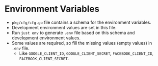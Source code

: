 # Environment Variables

- `pkg/cfg/cfg.go` file contains a schema for the environment variables.
- Development environment values are set in this file.
- Run `just env` to generate `.env` file based on this schema and development environment values.
- Some values are required, so fill the missing values (empty values) in `.env` file.
  - Like `GOOGLE_CLIENT_ID`, `GOOGLE_CLIENT_SECRET`, `FACEBOOK_CLIENT_ID`, `FACEBOOK_CLIENT_SECRET`.
